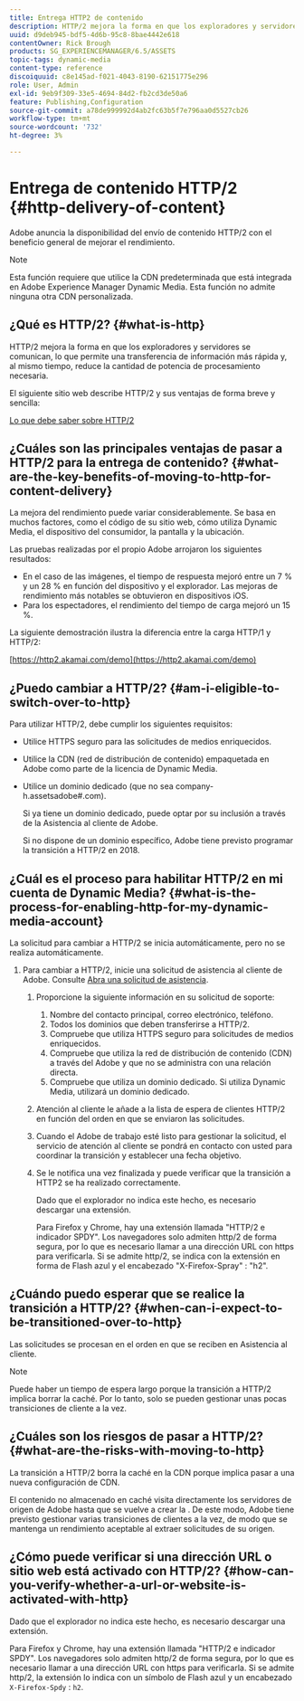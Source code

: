 ```yaml
---
title: Entrega HTTP2 de contenido
description: HTTP/2 mejora la forma en que los exploradores y servidores se comunican, lo que permite una transferencia de información más rápida y, al mismo tiempo, reduce la cantidad de potencia de procesamiento necesaria.
uuid: d9deb945-bdf5-4d6b-95c8-8bae4442e618
contentOwner: Rick Brough
products: SG_EXPERIENCEMANAGER/6.5/ASSETS
topic-tags: dynamic-media
content-type: reference
discoiquuid: c8e145ad-f021-4043-8190-62151775e296
role: User, Admin
exl-id: 9eb9f309-33e5-4694-84d2-fb2cd3de50a6
feature: Publishing,Configuration
source-git-commit: a78de999992d4ab2fc63b5f7e796aa0d5527cb26
workflow-type: tm+mt
source-wordcount: '732'
ht-degree: 3%

---
```


# Entrega de contenido HTTP/2 {#http-delivery-of-content}

Adobe anuncia la disponibilidad del envío de contenido HTTP/2 con el beneficio general de mejorar el rendimiento.

>[!NOTE]
>
>Esta función requiere que utilice la CDN predeterminada que está integrada en Adobe Experience Manager Dynamic Media. Esta función no admite ninguna otra CDN personalizada.

## ¿Qué es HTTP/2? {#what-is-http}

HTTP/2 mejora la forma en que los exploradores y servidores se comunican, lo que permite una transferencia de información más rápida y, al mismo tiempo, reduce la cantidad de potencia de procesamiento necesaria.

El siguiente sitio web describe HTTP/2 y sus ventajas de forma breve y sencilla:

[Lo que debe saber sobre HTTP/2](https://www.engadget.com/2015-02-24-what-you-need-to-know-about-http-2.html)

## ¿Cuáles son las principales ventajas de pasar a HTTP/2 para la entrega de contenido? {#what-are-the-key-benefits-of-moving-to-http-for-content-delivery}

La mejora del rendimiento puede variar considerablemente. Se basa en muchos factores, como el código de su sitio web, cómo utiliza Dynamic Media, el dispositivo del consumidor, la pantalla y la ubicación.

Las pruebas realizadas por el propio Adobe arrojaron los siguientes resultados:

* En el caso de las imágenes, el tiempo de respuesta mejoró entre un 7 % y un 28 % en función del dispositivo y el explorador. Las mejoras de rendimiento más notables se obtuvieron en dispositivos iOS.
* Para los espectadores, el rendimiento del tiempo de carga mejoró un 15 %.

La siguiente demostración ilustra la diferencia entre la carga HTTP/1 y HTTP/2:

[https://http2.akamai.com/demo](https://http2.akamai.com/demo)

## ¿Puedo cambiar a HTTP/2? {#am-i-eligible-to-switch-over-to-http}

Para utilizar HTTP/2, debe cumplir los siguientes requisitos:

* Utilice HTTPS seguro para las solicitudes de medios enriquecidos.
* Utilice la CDN (red de distribución de contenido) empaquetada en Adobe como parte de la licencia de Dynamic Media.
* Utilice un dominio dedicado (que no sea company-h.assetsadobe#.com).

   Si ya tiene un dominio dedicado, puede optar por su inclusión a través de la Asistencia al cliente de Adobe.

   Si no dispone de un dominio específico, Adobe tiene previsto programar la transición a HTTP/2 en 2018.

## ¿Cuál es el proceso para habilitar HTTP/2 en mi cuenta de Dynamic Media? {#what-is-the-process-for-enabling-http-for-my-dynamic-media-account}

La solicitud para cambiar a HTTP/2 se inicia automáticamente, pero no se realiza automáticamente.

1. Para cambiar a HTTP/2, inicie una solicitud de asistencia al cliente de Adobe. Consulte [Abra una solicitud de asistencia](https://experienceleague.adobe.com/?support-solution=General&amp;lang=en&amp;support-tab=home#support).

   1. Proporcione la siguiente información en su solicitud de soporte:

      1. Nombre del contacto principal, correo electrónico, teléfono.
      1. Todos los dominios que deben transferirse a HTTP/2.
      1. Compruebe que utiliza HTTPS seguro para solicitudes de medios enriquecidos.
      1. Compruebe que utiliza la red de distribución de contenido (CDN) a través del Adobe y que no se administra con una relación directa.
      1. Compruebe que utiliza un dominio dedicado. Si utiliza Dynamic Media, utilizará un dominio dedicado.
   1. Atención al cliente le añade a la lista de espera de clientes HTTP/2 en función del orden en que se enviaron las solicitudes.
   1. Cuando el Adobe de trabajo esté listo para gestionar la solicitud, el servicio de atención al cliente se pondrá en contacto con usted para coordinar la transición y establecer una fecha objetivo.
   1. Se le notifica una vez finalizada y puede verificar que la transición a HTTP2 se ha realizado correctamente.

      Dado que el explorador no indica este hecho, es necesario descargar una extensión.

      Para Firefox y Chrome, hay una extensión llamada &quot;HTTP/2 e indicador SPDY&quot;. Los navegadores solo admiten http/2 de forma segura, por lo que es necesario llamar a una dirección URL con https para verificarla. Si se admite http/2, se indica con la extensión en forma de Flash azul y el encabezado &quot;X-Firefox-Spray&quot; : &quot;h2&quot;.


## ¿Cuándo puedo esperar que se realice la transición a HTTP/2? {#when-can-i-expect-to-be-transitioned-over-to-http}

Las solicitudes se procesan en el orden en que se reciben en Asistencia al cliente.

>[!NOTE]
>
>Puede haber un tiempo de espera largo porque la transición a HTTP/2 implica borrar la caché. Por lo tanto, solo se pueden gestionar unas pocas transiciones de cliente a la vez.

## ¿Cuáles son los riesgos de pasar a HTTP/2? {#what-are-the-risks-with-moving-to-http}

La transición a HTTP/2 borra la caché en la CDN porque implica pasar a una nueva configuración de CDN.

El contenido no almacenado en caché visita directamente los servidores de origen de Adobe hasta que se vuelve a crear la . De este modo, Adobe tiene previsto gestionar varias transiciones de clientes a la vez, de modo que se mantenga un rendimiento aceptable al extraer solicitudes de su origen.

## ¿Cómo puede verificar si una dirección URL o sitio web está activado con HTTP/2? {#how-can-you-verify-whether-a-url-or-website-is-activated-with-http}

Dado que el explorador no indica este hecho, es necesario descargar una extensión.

Para Firefox y Chrome, hay una extensión llamada &quot;HTTP/2 e indicador SPDY&quot;. Los navegadores solo admiten http/2 de forma segura, por lo que es necesario llamar a una dirección URL con https para verificarla. Si se admite http/2, la extensión lo indica con un símbolo de Flash azul y un encabezado `X-Firefox-Spdy` : `h2`.
